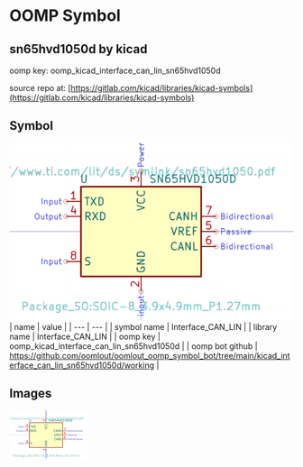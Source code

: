 # OOMP Symbol  
## sn65hvd1050d  by kicad  
  
oomp key: oomp_kicad_interface_can_lin_sn65hvd1050d  
  
source repo at: [https://gitlab.com/kicad/libraries/kicad-symbols](https://gitlab.com/kicad/libraries/kicad-symbols)  
## Symbol  
  
[![working.png](working_600.png)](working.png)  
| name | value | 
| --- | --- | 
| symbol name | Interface_CAN_LIN | 
| library name | Interface_CAN_LIN | 
| oomp key | oomp_kicad_interface_can_lin_sn65hvd1050d | 
| oomp bot github | https://github.com/oomlout/oomlout_oomp_symbol_bot/tree/main/kicad_interface_can_lin_sn65hvd1050d/working | 
## Images  
  
[![working.png](working_140.png)](working.png)  
